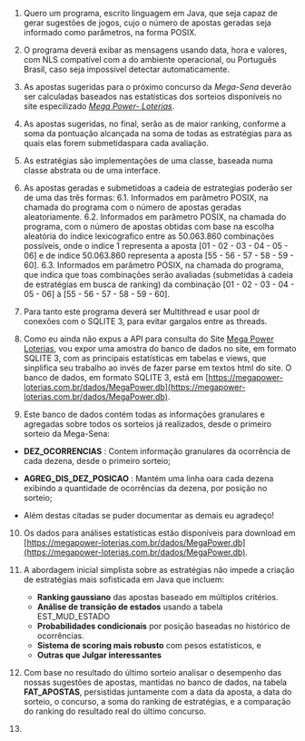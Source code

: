 1. Quero um programa, escrito linguagem em Java, que seja capaz de gerar sugestões de jogos, cujo o número de apostas geradas seja informado como parâmetros, na forma POSIX. 

2. O programa deverá exibar as mensagens usando data, hora e valores, com NLS compatível com a do ambiente operacional, ou Português Brasil, caso seja impossível detectar automaticamente.

3. As apostas sugeridas para o próximo concurso da *Mega-Sena* deverão ser calculadas baseados nas estatísticas dos sorteios disponíveis no site especilizado [*_Mega Power- Loterias_*](https://megapower-loterias.com.br/app/index.php).

4. As apostas sugeridas, no final, serão as de maior ranking, conforme a soma da pontuação alcançada na soma de todas as estratégias para as quais elas forem submetidaspara cada avaliação.

5. As estratégias são implementações de uma classe, baseada numa classe abstrata ou de uma interface.

6. As apostas geradas e submetidoas a cadeia de estrategias poderão ser de uma das três formas:
   6.1. Informados em parâmetro POSIX, na chamada do programa com o número de apostas geradas aleatoriamente.
   6.2. Informados em parâmetro POSIX, na chamada do programa, com o número de apostas obtidas com base na escolha aleatória do índice lexicografico entre as 50.063.860 combinações possíveis, onde o indice 1 representa a aposta \[01 - 02 - 03 - 04 - 05 - 06\] e de indice 50.063.860 representa a aposta \[55 - 56 - 57 - 58 - 59 - 60\].
   6.3. Informados em parâmetro POSIX, na chamada do programa, que indica que toas combinações serão avaliadas (submetidas à cadeia de estratégias em busca de ranking) da combinação  \[01 - 02 - 03 - 04 - 05 - 06\] à \[55 - 56 - 57 - 58 - 59 - 60\].

7. Para tanto este programa deverá ser Multithread e usar pool dr conexões com o SQLITE 3, para evitar gargalos entre as threads.

8. Como eu ainda não expus a API para consulta do Site [Mega Power Loterias](https://megapower-loterias.com.br/), vou expor uma amostra do banco de dados no site, em formato SQLITE 3, com as principais estatísticas em tabelas e views, que sinplifica seu trabalho ao invés de fazer parse em textos html do site. O banco de dados, em formato SQLITE 3, está em [https://megapower-loterias.com.br/dados/MegaPower.db](https://megapower-loterias.com.br/dados/MegaPower.db).

9. Este banco de dados contém todas as informações granulares e agregadas sobre todos os sorteios já realizados, desde o primeiro sorteio da Mega-Sena:
- **DEZ_OCORRENCIAS** : Contem informação granulares da ocorrência de cada dezena, desde o primeiro sorteio;

- **AGREG_DIS_DEZ_POSICAO** : Mantém uma linha oara cada dezena exibindo a quantidade de ocorrências da dezena, por posição no sorteio;

- Além destas citadas se puder documentar as demais eu agradeço!

10. Os dados para análises estatísticas estão disponíveis para download em [https://megapower-loterias.com.br/dados/MegaPower.db](https://megapower-loterias.com.br/dados/MegaPower.db).

11. A abordagem inicial simplista sobre as estratégias não impede a criação de estratégias mais sofisticada em Java que incluem:
     - **Ranking gaussiano** das apostas baseado em múltiplos critérios.
     - **Análise de transição de estados** usando a tabela EST_MUD_ESTADO
     - **Probabilidades condicionais** por posição baseadas no histórico de ocorrências.
     - **Sistema de scoring mais robusto** com pesos estatísticos, e
     - **Outras que Julgar interessantes**

12. Com base no resultado  do último sorteio analisar o desempenho das nossas sugestões de apostas, mantidas no banco de dados, na tabela **FAT_APOSTAS**, persistidas juntamente com a data da aposta, a data do sorteio, o concurso, a soma do ranking de estratégias, e a comparação do ranking do resultado real do último concurso.

13. 
